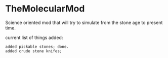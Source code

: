 # TheMolecularMod

Science oriented mod that will try to simulate from the stone age to present time.

current list of things added:

	added pickable stones; done.
	added crude stone knifes;
	
